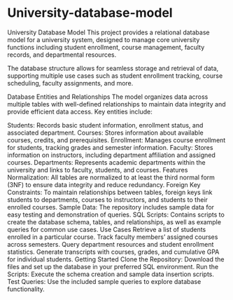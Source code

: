 # University-database-model
 University Database Model This project provides a relational database model for a university system, designed to manage core university functions including student enrollment, course management, faculty records, and departmental resources.
 
The database structure allows for seamless storage and retrieval of data, supporting multiple use cases such as student enrollment tracking, course scheduling, faculty assignments, and more.

Database Entities and Relationships
The model organizes data across multiple tables with well-defined relationships to maintain data integrity and provide efficient data access. Key entities include:

Students: Records basic student information, enrollment status, and associated department.
Courses: Stores information about available courses, credits, and prerequisites.
Enrollment: Manages course enrollment for students, tracking grades and semester information.
Faculty: Stores information on instructors, including department affiliation and assigned courses.
Departments: Represents academic departments within the university and links to faculty, students, and courses.
Features
Normalization: All tables are normalized to at least the third normal form (3NF) to ensure data integrity and reduce redundancy.
Foreign Key Constraints: To maintain relationships between tables, foreign keys link students to departments, courses to instructors, and students to their enrolled courses.
Sample Data: The repository includes sample data for easy testing and demonstration of queries.
SQL Scripts: Contains scripts to create the database schema, tables, and relationships, as well as example queries for common use cases.
Use Cases
Retrieve a list of students enrolled in a particular course.
Track faculty members’ assigned courses across semesters.
Query department resources and student enrollment statistics.
Generate transcripts with courses, grades, and cumulative GPA for individual students.
Getting Started
Clone the Repository: Download the files and set up the database in your preferred SQL environment.
Run the Scripts: Execute the schema creation and sample data insertion scripts.
Test Queries: Use the included sample queries to explore database functionality.
